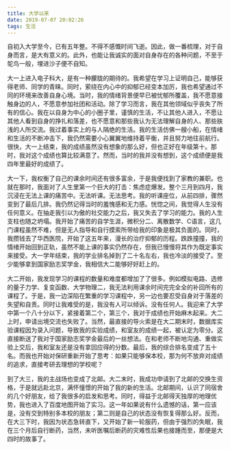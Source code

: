 ```yaml
---
title: 大学以来
date: 2019-07-07 20:02:26
tags: 生活
---
```


自初入大学至今，已有五年整。不得不感慨时间飞逝。因此，做一番梳理，对于自身而言，是大有意义的。此外，也能让我诚实的面对自身存在的各种问题，不至于鸵鸟一般，埋进沙子便不自知。

大一上进入电子科大，是有一种朦胧的期待的。我希望在学习上证明自己，能够获得老师、同学的青睐。同时，萦绕在内心中的抑郁已经变本加厉，我也希望通过不同的环境来改善自身心境。当时，我的情绪背景便早已被忧郁所覆盖，我不愿意接触身边的人，不愿意参加社团和活动。除了学习而言，我在其他领域似乎丧失了所有的信心。我在以自身为中心的小圈子里，谨慎的生活，不让其他人进入，不愿让其他人看到自身的挣扎和落差，也不愿意和那些我认为无法理解自身的人、那些肤浅的人所交流。我过着事实上的与人隔绝的生活。我的生活仿佛一艘小船，在情绪和生活的不断冲击下，我仍然需要小心翼翼地维持着平衡，并且努力地往前航行。很快，大一上结束，我的成绩虽然没有想象的那么好，但也正好在年级第十。那时，我对这个成绩也算比较满意了。然而，当时的我并没有想到，这个成绩便是我四年里最好的成绩了。

大一下，我权衡了自己的课余时间还有很多富余，于是我便找到了家教的兼职。也就在那时，我面对了人生里第一个巨大的打击：焦虑症爆发。整个三月到四月，我沉浸在无法上课的痛苦中。无法听课。无法思考。我的听课座位，从前四排，骤然变到了最后几排。我仍然记得当时的羞愧感和无力感。恍惚之间，我觉得人生没有任何意义。在抽走我引以为傲的社交能力之后，我又失去了学习的能力。我的人生支柱也随之坍塌。我开始了痛苦的自学生涯，微积分二、离散数学、C语言，这几门课程虽然不难，但是无人指导和自行摸索所带给我的印象是极其负面的。同时，我攒钱去了华西医院，开始了这五年来，漫长的治疗抑郁的历程。跌跌撞撞，我的情绪开始回到正轨，虽然不能上课的事实仍然存在，但我已慢慢将其作为既定事实来接受。大一学年结束，我的学业排名掉到了二十名左右，我也冷淡的接受了。至少能够拿到国家励志奖学金，我相信大二能够好好赶上的。

大二开始，我发现学习的课程的数量和难度都增加了了很多。例如模拟电路、选修的量子力学、复变函数、大学物理二，我无法利用课余时间完完全全的补回所有的课程了。于是，我一边深陷在繁重的学习课程中，另一边也要忍受自身对于落差的失望和自责。同时让我难受的是，我没有人可以倾诉。没有任何人。我迎来了大学中第一个八十分以下，紧接着第二个，第三个，我对于成绩也开始麻木起来。大二上时，申请出境交流也失败了。当然，最直接的导火索是在大二期末时，数据库实验课程因为录入问题，导致我的实验成绩，和室友的成绩一起，被认定为零分。这直接断送了我对于国家励志奖学金最后的一丝想法。在和老师不断地沟通、重做实验上交后，我和室友还是没有拿回应得的分数。最后，我的综合排名变成了五十名。而我也开始对保研重新开始了思考：如果只能够保本校，那为何不放弃对成绩的追求，直接考研去理想的学校呢？

到了大三，我的主战场也变成了北邮。大二末时，我成功申请到了北邮的交换生资格，于是就远赴北京，满怀憧憬的开始了我的新的生活。北邮期间，认识了同宿舍的几个好朋友，给了我很多的启发和思考。同时，得益于北邮得天独厚的地理优势，我也进入了百度地图开始了实习。这一年如果说有什么遗憾的话，第一应该是，没有交到特别多本校的朋友；第二则是自己的状态没有恢复得那么好。反而，在大三下时，我因为状态急转直下，又开始了新一轮服药，但由于强烈的失眠，我在三个月后自行断药，当然，未听医嘱后断药的灾难性后果也接踵而至，那便是大四时的故事了。